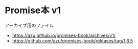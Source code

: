# Promise本 v1

アーカイブ用のファイル

- https://azu.github.io/promises-book/archives/v1/
- https://github.com/azu/promises-book/releases/tag/1.6.5